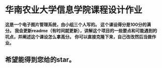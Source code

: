 # 华南农业大学信息学院课程设计作业

**这是一个电子图片管理系统，由小组三个人写的。
这个课设得分是100分的满分。
我会更新readme（有时间就更新），讲解这个项目的一些要点和可能遇到的坑点，并阐述这个课设怎么拿高分。
你可以直接克隆下来，自己改改然后当做作业。**

## 希望能得到您给的star。
